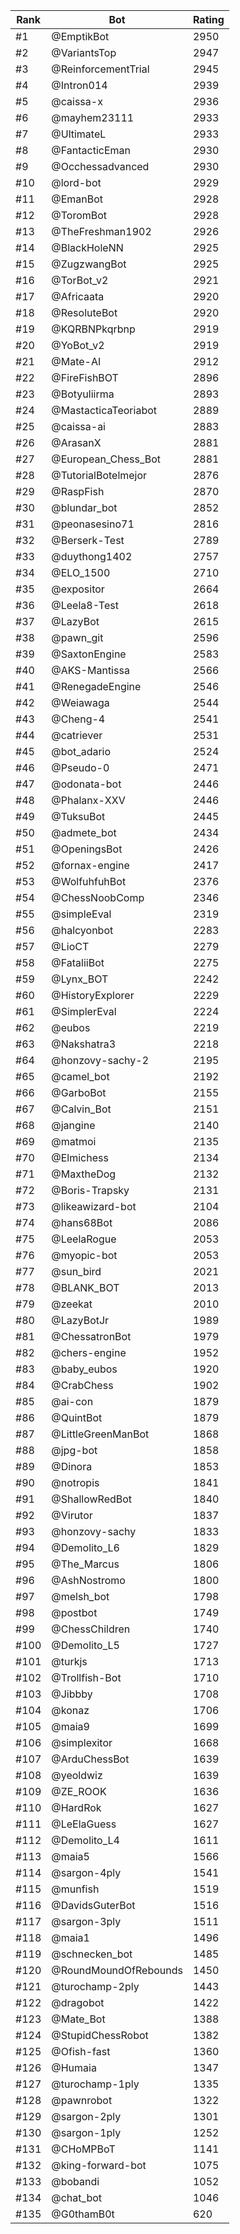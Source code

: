 Rank|Bot|Rating
---|---|---
#1|@EmptikBot|2950
#2|@VariantsTop|2947
#3|@ReinforcementTrial|2945
#4|@Intron014|2939
#5|@caissa-x|2936
#6|@mayhem23111|2933
#7|@UltimateL|2933
#8|@FantacticEman|2930
#9|@Occhessadvanced|2930
#10|@lord-bot|2929
#11|@EmanBot|2928
#12|@ToromBot|2928
#13|@TheFreshman1902|2926
#14|@BlackHoleNN|2925
#15|@ZugzwangBot|2925
#16|@TorBot_v2|2921
#17|@Africaata|2920
#18|@ResoluteBot|2920
#19|@KQRBNPkqrbnp|2919
#20|@YoBot_v2|2919
#21|@Mate-AI|2912
#22|@FireFishBOT|2896
#23|@Botyuliirma|2893
#24|@MastacticaTeoriabot|2889
#25|@caissa-ai|2883
#26|@ArasanX|2881
#27|@European_Chess_Bot|2881
#28|@TutorialBotelmejor|2876
#29|@RaspFish|2870
#30|@blundar_bot|2852
#31|@peonasesino71|2816
#32|@Berserk-Test|2789
#33|@duythong1402|2757
#34|@ELO_1500|2710
#35|@expositor|2664
#36|@Leela8-Test|2618
#37|@LazyBot|2615
#38|@pawn_git|2596
#39|@SaxtonEngine|2583
#40|@AKS-Mantissa|2566
#41|@RenegadeEngine|2546
#42|@Weiawaga|2544
#43|@Cheng-4|2541
#44|@catriever|2531
#45|@bot_adario|2524
#46|@Pseudo-0|2471
#47|@odonata-bot|2446
#48|@Phalanx-XXV|2446
#49|@TuksuBot|2445
#50|@admete_bot|2434
#51|@OpeningsBot|2426
#52|@fornax-engine|2417
#53|@WolfuhfuhBot|2376
#54|@ChessNoobComp|2346
#55|@simpleEval|2319
#56|@halcyonbot|2283
#57|@LioCT|2279
#58|@FataliiBot|2275
#59|@Lynx_BOT|2242
#60|@HistoryExplorer|2229
#61|@SimplerEval|2224
#62|@eubos|2219
#63|@Nakshatra3|2218
#64|@honzovy-sachy-2|2195
#65|@camel_bot|2192
#66|@GarboBot|2155
#67|@Calvin_Bot|2151
#68|@jangine|2140
#69|@matmoi|2135
#70|@Elmichess|2134
#71|@MaxtheDog|2132
#72|@Boris-Trapsky|2131
#73|@likeawizard-bot|2104
#74|@hans68Bot|2086
#75|@LeelaRogue|2053
#76|@myopic-bot|2053
#77|@sun_bird|2021
#78|@BLANK_BOT|2013
#79|@zeekat|2010
#80|@LazyBotJr|1989
#81|@ChessatronBot|1979
#82|@chers-engine|1952
#83|@baby_eubos|1920
#84|@CrabChess|1902
#85|@ai-con|1879
#86|@QuintBot|1879
#87|@LittleGreenManBot|1868
#88|@jpg-bot|1858
#89|@Dinora|1853
#90|@notropis|1841
#91|@ShallowRedBot|1840
#92|@Virutor|1837
#93|@honzovy-sachy|1833
#94|@Demolito_L6|1829
#95|@The_Marcus|1806
#96|@AshNostromo|1800
#97|@melsh_bot|1798
#98|@postbot|1749
#99|@ChessChildren|1740
#100|@Demolito_L5|1727
#101|@turkjs|1713
#102|@Trollfish-Bot|1710
#103|@Jibbby|1708
#104|@konaz|1706
#105|@maia9|1699
#106|@simplexitor|1668
#107|@ArduChessBot|1639
#108|@yeoldwiz|1639
#109|@ZE_ROOK|1636
#110|@HardRok|1627
#111|@LeElaGuess|1627
#112|@Demolito_L4|1611
#113|@maia5|1566
#114|@sargon-4ply|1541
#115|@munfish|1519
#116|@DavidsGuterBot|1516
#117|@sargon-3ply|1511
#118|@maia1|1496
#119|@schnecken_bot|1485
#120|@RoundMoundOfRebounds|1450
#121|@turochamp-2ply|1443
#122|@dragobot|1422
#123|@Mate_Bot|1388
#124|@StupidChessRobot|1382
#125|@Ofish-fast|1360
#126|@Humaia|1347
#127|@turochamp-1ply|1335
#128|@pawnrobot|1322
#129|@sargon-2ply|1301
#130|@sargon-1ply|1252
#131|@CHoMPBoT|1141
#132|@king-forward-bot|1075
#133|@bobandi|1052
#134|@chat_bot|1046
#135|@G0thamB0t|620
